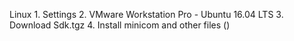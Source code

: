 Linux
    1. Settings
    2. VMware Workstation Pro - Ubuntu 16.04 LTS
    3. Download Sdk.tgz
    4. Install minicom and other files ()